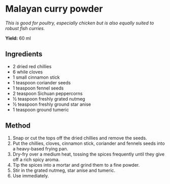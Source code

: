 # Malayan curry powder

*This is good for poultry, especially chicken but is also equally suited to robust fish curries.*

**Yield:** 60 ml

## Ingredients

- 2 dried red chillies
- 6 while cloves
- 1 small cinnamon stick
- 1 teaspoon coriander seeds
- 1 teaspoon fennel seeds
- 2 teaspoon Sichuan peppercorns
- ½ teaspoon freshly grated nutmeg
- ½ teaspoon freshly ground star anise
- 1 teaspoon ground tumeric

## Method
1. Snap or cut the tops off the dried chillies and remove the seeds.
1. Put the chillies, cloves, cinnamon stick, coriander and fennels seeds into a heavy-based frying pan.
1. Dry-fry over a medium heat, tossing the spices frequently until they give off a rich spicy aroma.
1. Tip the spices into a mortar and grind them to a fine powder.
1. Stir in the grated nutmeg, star anise and tumeric.
1. Use immediately.